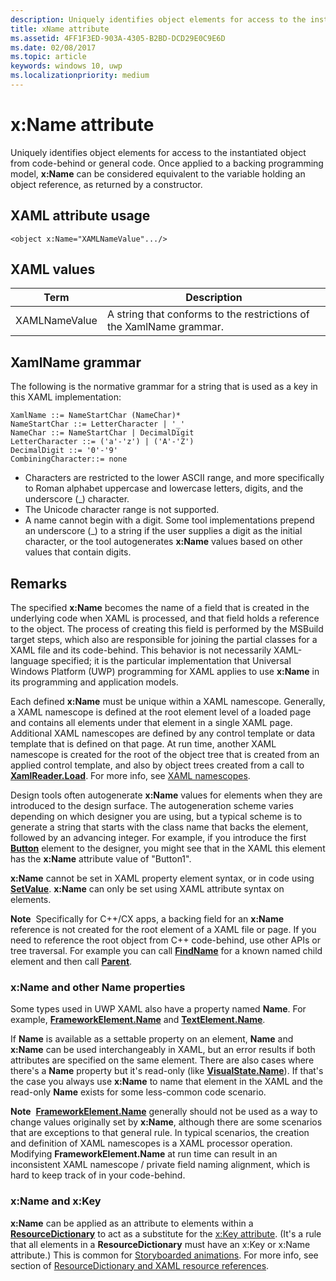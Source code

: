 ```yaml
---
description: Uniquely identifies object elements for access to the instantiated object from code-behind or general code.
title: xName attribute
ms.assetid: 4FF1F3ED-903A-4305-B2BD-DCD29E0C9E6D
ms.date: 02/08/2017
ms.topic: article
keywords: windows 10, uwp
ms.localizationpriority: medium
---
```

# x:Name attribute


Uniquely identifies object elements for access to the instantiated object from code-behind or general code. Once applied to a backing programming model, **x:Name** can be considered equivalent to the variable holding an object reference, as returned by a constructor.

## XAML attribute usage

``` syntax
<object x:Name="XAMLNameValue".../>
```

## XAML values

| Term | Description |
|------|-------------|
| XAMLNameValue | A string that conforms to the restrictions of the XamlName grammar. |

##  XamlName grammar

The following is the normative grammar for a string that is used as a key in this XAML implementation:

``` syntax
XamlName ::= NameStartChar (NameChar)*
NameStartChar ::= LetterCharacter | '_'
NameChar ::= NameStartChar | DecimalDigit
LetterCharacter ::= ('a'-'z') | ('A'-'Z')
DecimalDigit ::= '0'-'9'
CombiningCharacter::= none
```

-   Characters are restricted to the lower ASCII range, and more specifically to Roman alphabet uppercase and lowercase letters, digits, and the underscore (\_) character.
-   The Unicode character range is not supported.
-   A name cannot begin with a digit. Some tool implementations prepend an underscore (\_) to a string if the user supplies a digit as the initial character, or the tool autogenerates **x:Name** values based on other values that contain digits.

## Remarks

The specified **x:Name** becomes the name of a field that is created in the underlying code when XAML is processed, and that field holds a reference to the object. The process of creating this field is performed by the MSBuild target steps, which also are responsible for joining the partial classes for a XAML file and its code-behind. This behavior is not necessarily XAML-language specified; it is the particular implementation that Universal Windows Platform (UWP) programming for XAML applies to use **x:Name** in its programming and application models.

Each defined **x:Name** must be unique within a XAML namescope. Generally, a XAML namescope is defined at the root element level of a loaded page and contains all elements under that element in a single XAML page. Additional XAML namescopes are defined by any control template or data template that is defined on that page. At run time, another XAML namescope is created for the root of the object tree that is created from an applied control template, and also by object trees created from a call to [**XamlReader.Load**](https://docs.microsoft.com/uwp/api/windows.ui.xaml.markup.xamlreader.load). For more info, see [XAML namescopes](xaml-namescopes.md).

Design tools often autogenerate **x:Name** values for elements when they are introduced to the design surface. The autogeneration scheme varies depending on which designer you are using, but a typical scheme is to generate a string that starts with the class name that backs the element, followed by an advancing integer. For example, if you introduce the first [**Button**](https://docs.microsoft.com/uwp/api/Windows.UI.Xaml.Controls.Button) element to the designer, you might see that in the XAML this element has the **x:Name** attribute value of "Button1".

**x:Name** cannot be set in XAML property element syntax, or in code using [**SetValue**](https://docs.microsoft.com/uwp/api/windows.ui.xaml.dependencyobject.setvalue). **x:Name** can only be set using XAML attribute syntax on elements.

**Note**  Specifically for C++/CX apps, a backing field for an **x:Name** reference is not created for the root element of a XAML file or page. If you need to reference the root object from C++ code-behind, use other APIs or tree traversal. For example you can call [**FindName**](https://docs.microsoft.com/uwp/api/windows.ui.xaml.frameworkelement.findname) for a known named child element and then call [**Parent**](https://docs.microsoft.com/uwp/api/windows.ui.xaml.frameworkelement.parent).

### x:Name and other Name properties

Some types used in UWP XAML also have a property named **Name**. For example, [**FrameworkElement.Name**](https://docs.microsoft.com/uwp/api/windows.ui.xaml.frameworkelement.name) and [**TextElement.Name**](https://docs.microsoft.com/uwp/api/windows.ui.xaml.documents.textelement.name).

If **Name** is available as a settable property on an element, **Name** and **x:Name** can be used interchangeably in XAML, but an error results if both attributes are specified on the same element. There are also cases where there's a **Name** property but it's read-only (like [**VisualState.Name**](https://docs.microsoft.com/uwp/api/windows.ui.xaml.visualstate.name)). If that's the case you always use **x:Name** to name that element in the XAML and the read-only **Name** exists for some less-common code scenario.

**Note**  [**FrameworkElement.Name**](https://docs.microsoft.com/uwp/api/windows.ui.xaml.frameworkelement.name) generally should not be used as a way to change values originally set by **x:Name**, although there are some scenarios that are exceptions to that general rule. In typical scenarios, the creation and definition of XAML namescopes is a XAML processor operation. Modifying **FrameworkElement.Name** at run time can result in an inconsistent XAML namescope / private field naming alignment, which is hard to keep track of in your code-behind.

### x:Name and x:Key

**x:Name** can be applied as an attribute to elements within a [**ResourceDictionary**](https://docs.microsoft.com/uwp/api/Windows.UI.Xaml.ResourceDictionary) to act as a substitute for the [x:Key attribute](x-key-attribute.md). (It's a rule that all elements in a **ResourceDictionary** must have an x:Key or x:Name attribute.) This is common for [Storyboarded animations](https://docs.microsoft.com/windows/uwp/graphics/storyboarded-animations). For more info, see section of [ResourceDictionary and XAML resource references](https://docs.microsoft.com/windows/uwp/controls-and-patterns/resourcedictionary-and-xaml-resource-references).

